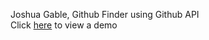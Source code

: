Joshua Gable, Github Finder using Github API
<br>
Click [here](https://jgable01.github.io/github-finder/) to view a demo
